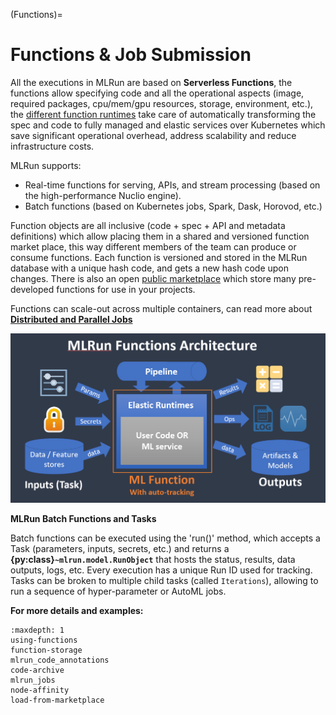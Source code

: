 (Functions)=
# Functions & Job Submission

All the executions in MLRun are based on **Serverless Functions**, the functions allow specifying code and 
all the operational aspects (image, required packages, cpu/mem/gpu resources, storage, environment, etc.), 
the [different function runtimes](Function_runtimes) take care of automatically transforming the spec and code to fully 
managed and elastic services over Kubernetes which save significant operational overhead, 
address scalability and reduce infrastructure costs.

MLRun supports:
- Real-time functions for serving, APIs, and stream processing (based on the high-performance Nuclio engine).
- Batch functions (based on Kubernetes jobs, Spark, Dask, Horovod, etc.)

Function objects are all inclusive (code +  spec + API and metadata definitions) which allow placing them 
in a shared and versioned function market place, this way different members of the team can produce or 
consume functions. Each function is versioned and stored in the MLRun database with a unique hash code, 
and gets a new hash code upon changes.
There is also an open [public marketplace](https://www.mlrun.org/marketplace/functions/) which store many pre-developed functions for
use in your projects. 

Functions can scale-out across multiple containers, can read more about [**Distributed and Parallel Jobs**](./distributed.md)

<img src="../_static/images/mlrun-functions.png" alt="mlrun-architecture" width="600"/><br>

**MLRun Batch Functions and Tasks**

Batch functions can be executed using the 'run()' method, which accepts a Task (parameters, inputs, secrets, etc.) and returns a **{py:class}`~mlrun.model.RunObject`** 
that hosts the status, results, data outputs, logs, etc. Every execution has a unique Run ID used for tracking.
Tasks can be broken to multiple child tasks (called `Iterations`), allowing to run a sequence of 
hyper-parameter or AutoML jobs. 

**For more details and examples:**

```{toctree}
:maxdepth: 1
using-functions
function-storage
mlrun_code_annotations
code-archive
mlrun_jobs
node-affinity
load-from-marketplace
```
